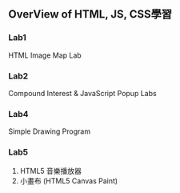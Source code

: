 ## OverView of HTML, JS, CSS學習
### Lab1
HTML Image Map Lab 
### Lab2
 Compound Interest & JavaScript Popup Labs
### Lab4
Simple Drawing Program
### Lab5
1. HTML5 音樂播放器
2. 小畫布 (HTML5 Canvas Paint)
